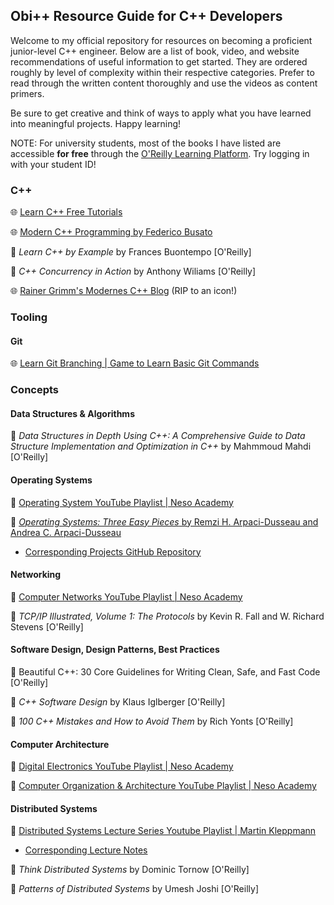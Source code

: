 ## Obi++ Resource Guide for C++ Developers

Welcome to my official repository for resources on becoming a proficient junior-level C++ engineer. Below are a list of book, video, and website recommendations of useful information to get started. They are ordered roughly by level of complexity within their respective categories. Prefer to read through the written content thoroughly and use the videos as content primers. 

Be sure to get creative and think of ways to apply what you have learned into meaningful projects. Happy learning!

NOTE: For university students, most of the books I have listed are accessible **for free** through the [O'Reilly Learning Platform](https://learning.oreilly.com/home/). Try logging in with your student ID!

### C++

🌐 [Learn C++ Free Tutorials](https://www.learncpp.com/)

🌐 [Modern C++ Programming by Federico Busato](https://federico-busato.github.io/Modern-CPP-Programming/)

📖 _Learn C++ by Example_ by Frances Buontempo \[O'Reilly\]

📖 _C++ Concurrency in Action_ by Anthony Wiliams \[O'Reilly\]

🌐 [Rainer Grimm's Modernes C++ Blog](https://www.modernescpp.com/) (RIP to an icon!)

### Tooling

#### Git

🌐 [Learn Git Branching | Game to Learn Basic Git Commands](https://learngitbranching.js.org/)

### Concepts

#### Data Structures & Algorithms

📖 _Data Structures in Depth Using C++: A Comprehensive Guide to Data Structure Implementation and Optimization in C++_ by Mahmmoud Mahdi \[O'Reilly\]

#### Operating Systems

🎥 [Operating System YouTube Playlist | Neso Academy](https://www.youtube.com/playlist?list=PLBlnK6fEyqRiVhbXDGLXDk_OQAeuVcp2O)

📖 [_Operating Systems: Three Easy Pieces_ by Remzi H. Arpaci-Dusseau and Andrea C. Arpaci-Dusseau](https://pages.cs.wisc.edu/~remzi/OSTEP/)

*   [Corresponding Projects GitHub Repository](https://github.com/remzi-arpacidusseau/ostep-projects)

#### Networking

🎥 [Computer Networks YouTube Playlist | Neso Academy](https://www.youtube.com/playlist?list=PLBlnK6fEyqRgMCUAG0XRw78UA8qnv6jEx)

📖 _TCP/IP Illustrated, Volume 1: The Protocols_ by Kevin R. Fall and W. Richard Stevens \[O'Reilly\]

#### Software Design, Design Patterns, Best Practices

📖 Beautiful C++: 30 Core Guidelines for Writing Clean, Safe, and Fast Code \[O'Reilly\]

📖 _C++ Software Design_ by Klaus Iglberger \[O'Reilly\]

📖 _100 C++ Mistakes and How to Avoid Them_ by Rich Yonts \[O'Reilly\]

#### Computer Architecture

🎥 [Digital Electronics YouTube Playlist | Neso Academy](https://www.youtube.com/playlist?list=PLBlnK6fEyqRjMH3mWf6kwqiTbT798eAOm)

🎥 [Computer Organization & Architecture YouTube Playlist | Neso Academy](https://www.youtube.com/playlist?list=PLBlnK6fEyqRgLLlzdgiTUKULKJPYc0A4q)

#### Distributed Systems

🎥 [Distributed Systems Lecture Series Youtube Playlist | Martin Kleppmann](https://www.youtube.com/playlist?list=PLeKd45zvjcDFUEv_ohr_HdUFe97RItdiB)

*   [Corresponding Lecture Notes](https://www.cl.cam.ac.uk/teaching/2122/ConcDisSys/dist-sys-notes.pdf)

📖 _Think Distributed Systems_ by Dominic Tornow \[O'Reilly\]

📖 _Patterns of Distributed Systems_ by Umesh Joshi \[O'Reilly\]
